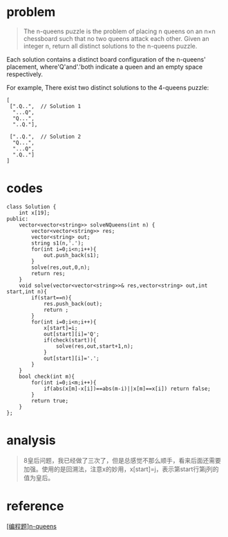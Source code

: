 # problem
>The n-queens puzzle is the problem of placing n queens on an n×n chessboard such that no two queens attack each other.
Given an integer n, return all distinct solutions to the n-queens puzzle.

Each solution contains a distinct board configuration of the n-queens' placement, where'Q'and'.'both indicate a queen and an empty space respectively.

For example,
There exist two distinct solutions to the 4-queens puzzle:
```
[
 [".Q..",  // Solution 1
  "...Q",
  "Q...",
  "..Q."],

 ["..Q.",  // Solution 2
  "Q...",
  "...Q",
  ".Q.."]
]

```

# codes
```
class Solution {
    int x[19];
public:
    vector<vector<string>> solveNQueens(int n) {
        vector<vector<string>> res;
        vector<string> out;
        string s1(n,'.');
        for(int i=0;i<n;i++){
            out.push_back(s1);
        }
        solve(res,out,0,n);
        return res;
    }
    void solve(vector<vector<string>>& res,vector<string> out,int start,int n){
        if(start==n){
            res.push_back(out);
            return ;
        }
        for(int i=0;i<n;i++){
            x[start]=i;
            out[start][i]='Q';
            if(check(start)){
                solve(res,out,start+1,n);
            }
            out[start][i]='.';
        }
    }
    bool check(int m){
        for(int i=0;i<m;i++){
            if(abs(x[m]-x[i])==abs(m-i)||x[m]==x[i]) return false;
        }
        return true;
    }
};

```

# analysis
>8皇后问题，我已经做了三次了，但是总感觉不那么顺手，看来后面还需要加强。使用的是回溯法，注意x的妙用，x[start]=j，表示第start行第j列的值为皇后。

# reference
[[编程题]n-queens][1]

[1]: https://www.nowcoder.com/questionTerminal/c77ac599d0764433a5946610a7626768